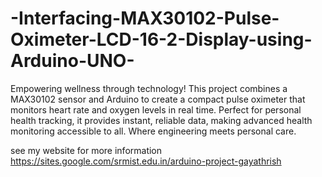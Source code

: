 # -Interfacing-MAX30102-Pulse-Oximeter-LCD-16-2-Display-using-Arduino-UNO-
Empowering wellness through technology! This project combines a MAX30102 sensor and Arduino to create a compact pulse oximeter that monitors heart rate and oxygen levels in real time. Perfect for personal health tracking, it provides instant, reliable data, making advanced health monitoring accessible to all. Where engineering meets personal care.

see my website for more information
https://sites.google.com/srmist.edu.in/arduino-project-gayathrish

